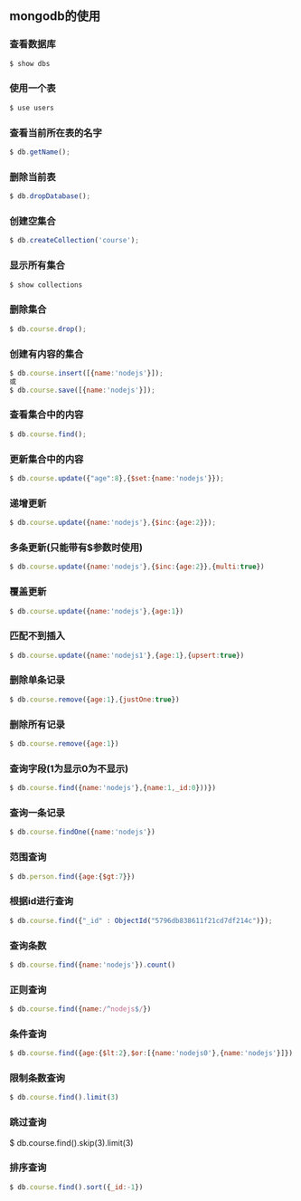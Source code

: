 ## mongodb的使用
### 查看数据库
```javascript
$ show dbs
```
### 使用一个表
```javascript
$ use users
```
### 查看当前所在表的名字
```javascript
$ db.getName();
```
### 删除当前表
```javascript
$ db.dropDatabase();
```
### 创建空集合
```javascript
$ db.createCollection('course');
```
### 显示所有集合
```javascript
$ show collections
```
### 删除集合
```javascript
$ db.course.drop();
```
### 创建有内容的集合
```javascript
$ db.course.insert([{name:'nodejs'}]);
或
$ db.course.save([{name:'nodejs'}]);
```
### 查看集合中的内容
```javascript
$ db.course.find();
```
### 更新集合中的内容
```javascript
$ db.course.update({"age":8},{$set:{name:'nodejs'}});
```
### 递增更新
```javascript
$ db.course.update({name:'nodejs'},{$inc:{age:2}});
```
### 多条更新(只能带有$参数时使用)
```javascript
$ db.course.update({name:'nodejs'},{$inc:{age:2}},{multi:true})
```
### 覆盖更新
```javascript
$ db.course.update({name:'nodejs'},{age:1})
```
### 匹配不到插入
```javascript
$ db.course.update({name:'nodejs1'},{age:1},{upsert:true})
```
### 删除单条记录
```javascript
$ db.course.remove({age:1},{justOne:true})
```
### 删除所有记录
```javascript
$ db.course.remove({age:1})
```
### 查询字段(1为显示0为不显示)
```javascript
$ db.course.find({name:'nodejs'},{name:1,_id:0}))})
```
### 查询一条记录
```javascript
$ db.course.findOne({name:'nodejs'})
```
### 范围查询
```javascript
$ db.person.find({age:{$gt:7}})
```
### 根据id进行查询
```javascript
$ db.course.find({"_id" : ObjectId("5796db838611f21cd7df214c")});
```
### 查询条数
```javascript
$ db.course.find({name:'nodejs'}).count()
```
### 正则查询
```javascript
$ db.course.find({name:/^nodejs$/})
```
### 条件查询
```javascript
$ db.course.find({age:{$lt:2},$or:[{name:'nodejs0'},{name:'nodejs'}]})
```
### 限制条数查询
```javascript
$ db.course.find().limit(3)
```
### 跳过查询
$ db.course.find().skip(3).limit(3)
### 排序查询
```javascript
$ db.course.find().sort({_id:-1})
```
